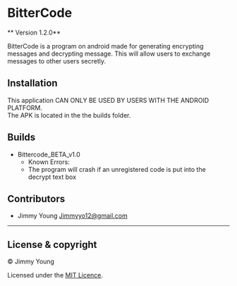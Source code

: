 # BitterCode

** Version 1.2.0**

BitterCode is a program on android made for generating encrypting messages and decrypting message. This will allow users to exchange messages to other users secretly.

## Installation

This application CAN ONLY BE USED BY USERS WITH THE ANDROID PLATFORM.<br />
The APK is located in the the builds folder.

## Builds

- Bittercode_BETA_v1.0
	- Known Errors:
	- The program will crash if an unregistered code is put into the decrypt text box



## Contributors 

 - Jimmy Young <Jimmyyo12@gmail.com>
---

## License & copyright

© Jimmy Young

Licensed under the [MIT Licence](LICENSE).